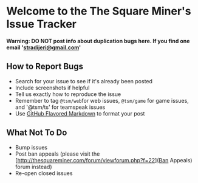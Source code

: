 Welcome to the The Square Miner's Issue Tracker
======
__Warning: DO NOT post info about duplication bugs here. If you find one email 'stradijeri@gmail.com'__


How to Report Bugs
-----
* Search for your issue to see if it's already been posted
* Include screenshots if helpful
* Tell us exactly how to reproduce the issue
* Remember to tag `@tsm/web`for web issues, `@tsm/game` for game issues, and '@tsm/ts' for teamspeak issues
* Use [GitHub Flavored Markdown](http://github.github.com/github-flavored-markdown/) to format your post


What Not To Do
-----
* Bump issues
* Post ban appeals (please visit the [http://thesquareminer.com/forum/viewforum.php?f=22](Ban Appeals) forum instead)
* Re-open closed issues
